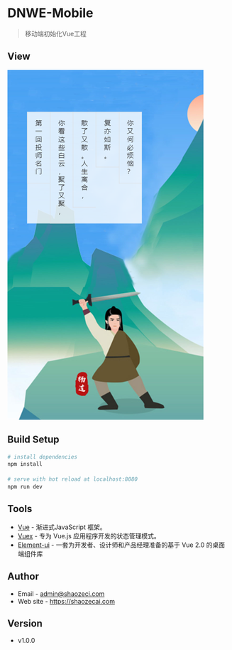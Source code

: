 # DNWE-Mobile
> 移动端初始化Vue工程

## View
 ![View](./static/public/images/view.png)

## Build Setup

``` bash
# install dependencies
npm install

# serve with hot reload at localhost:8080
npm run dev
```

## Tools
- [Vue](https://cn.vuejs.org/) - 渐进式JavaScript 框架。
- [Vuex](https://vuex.vuejs.org/zh/guide/) - 专为 Vue.js 应用程序开发的状态管理模式。
- [Element-ui](https://element.eleme.cn/2.0/#/zh-CN) - 一套为开发者、设计师和产品经理准备的基于 Vue 2.0 的桌面端组件库

## Author
- Email - admin@shaozeci.com
- Web site - https://shaozecai.com

## Version
- v1.0.0